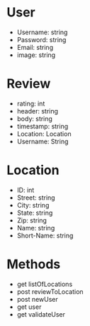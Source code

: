 # User
* Username: string
* Password: string
* Email: string
* image: string

# Review
* rating: int
* header: string
* body: string
* timestamp: string
* Location: Location
* Username: String

# Location
* ID: int
* Street: string
* City: string
* State: string
* Zip: string
* Name: string
* Short-Name: string

# Methods
* get listOfLocations
* post reviewToLocation
* post newUser
* get user
* get validateUser
